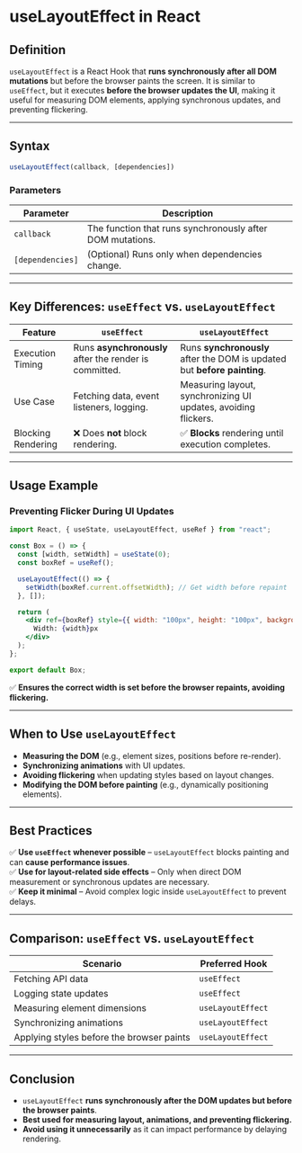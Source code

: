 # **useLayoutEffect in React**

## **Definition**  
`useLayoutEffect` is a React Hook that **runs synchronously after all DOM mutations** but before the browser paints the screen. It is similar to `useEffect`, but it executes **before the browser updates the UI**, making it useful for measuring DOM elements, applying synchronous updates, and preventing flickering.

---

## **Syntax**  
```jsx
useLayoutEffect(callback, [dependencies])
```

### **Parameters**  
| Parameter | Description |
|-----------|-------------|
| `callback` | The function that runs synchronously after DOM mutations. |
| `[dependencies]` | (Optional) Runs only when dependencies change. |

---

## **Key Differences: `useEffect` vs. `useLayoutEffect`**  
| Feature | `useEffect` | `useLayoutEffect` |
|---------|------------|----------------|
| Execution Timing | Runs **asynchronously** after the render is committed. | Runs **synchronously** after the DOM is updated but **before painting**. |
| Use Case | Fetching data, event listeners, logging. | Measuring layout, synchronizing UI updates, avoiding flickers. |
| Blocking Rendering | ❌ Does **not** block rendering. | ✅ **Blocks** rendering until execution completes. |

---

## **Usage Example**
### **Preventing Flicker During UI Updates**
```jsx
import React, { useState, useLayoutEffect, useRef } from "react";

const Box = () => {
  const [width, setWidth] = useState(0);
  const boxRef = useRef();

  useLayoutEffect(() => {
    setWidth(boxRef.current.offsetWidth); // Get width before repaint
  }, []);

  return (
    <div ref={boxRef} style={{ width: "100px", height: "100px", background: "blue" }}>
      Width: {width}px
    </div>
  );
};

export default Box;
```
✅ **Ensures the correct width is set before the browser repaints, avoiding flickering.**

---

## **When to Use `useLayoutEffect`**
- **Measuring the DOM** (e.g., element sizes, positions before re-render).  
- **Synchronizing animations** with UI updates.  
- **Avoiding flickering** when updating styles based on layout changes.  
- **Modifying the DOM before painting** (e.g., dynamically positioning elements).  

---

## **Best Practices**
✅ **Use `useEffect` whenever possible** – `useLayoutEffect` blocks painting and can **cause performance issues**.  
✅ **Use for layout-related side effects** – Only when direct DOM measurement or synchronous updates are necessary.  
✅ **Keep it minimal** – Avoid complex logic inside `useLayoutEffect` to prevent delays.  

---

## **Comparison: `useEffect` vs. `useLayoutEffect`**
| Scenario | Preferred Hook |
|----------|---------------|
| Fetching API data | `useEffect` |
| Logging state updates | `useEffect` |
| Measuring element dimensions | `useLayoutEffect` |
| Synchronizing animations | `useLayoutEffect` |
| Applying styles before the browser paints | `useLayoutEffect` |

---

## **Conclusion**
- `useLayoutEffect` **runs synchronously after the DOM updates but before the browser paints**.  
- **Best used for measuring layout, animations, and preventing flickering.**  
- **Avoid using it unnecessarily** as it can impact performance by delaying rendering. 
